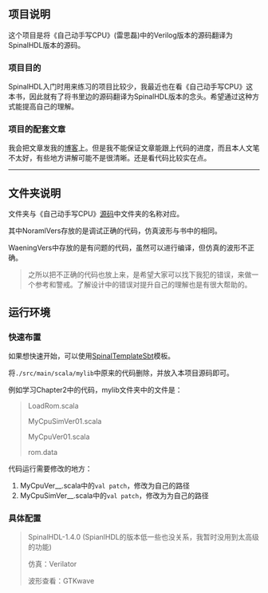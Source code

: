 ## 项目说明

这个项目是将《自己动手写CPU》(雷思磊)中的Verilog版本的源码翻译为SpinalHDL版本的源码。

### 项目目的

SpinalHDL入门时用来练习的项目比较少，我最近也在看《自己动手写CPU》这本书，因此就有了将书里边的源码翻译为SpinalHDL版本的念头。希望通过这种方式能提高自己的理解。

### 项目的配套文章

我会把文章发我的[博客](https://zlxt.gitee.io/)上。但是我不能保证文章能跟上代码的进度，而且本人文笔不太好，有些地方讲解可能不是很清晰。还是看代码比较实在点。

---

## 文件夹说明

文件夹与《自己动手写CPU》[源码](https://zlxt.lanzous.com/iblobgd)中文件夹的名称对应。

其中NoramlVers存放的是调试正确的代码，仿真波形与书中的相同。

WaeningVers中存放的是有问题的代码，虽然可以进行编译，但仿真的波形不正确。

> 之所以把不正确的代码也放上来，是希望大家可以找下我犯的错误，来做一个参考和警戒。了解设计中的错误对提升自己的理解也是有很大帮助的。

## 运行环境

### 快速布置

如果想快速开始，可以使用[SpinalTemplateSbt](https://github.com/SpinalHDL/SpinalTemplateSbt)模板。

将`./src/main/scala/mylib`中原来的代码删除，并放入本项目源码即可。

例如学习Chapter2中的代码，mylib文件夹中的文件是：

> LoadRom.scala
>
> MyCpuSimVer01.scala
>
> MyCpuVer01.scala
>
> rom.data

代码运行需要修改的地方：

1. MyCpuVer__.scala中的`val patch`，修改为自己的路径
2. MyCpuSimVer__.scala中的`val patch`，修改为为自己的路径

### 具体配置

> SpinalHDL-1.4.0 (SpianlHDL的版本低一些也没关系，我暂时没用到太高级的功能)
>
> 仿真：Verilator
>
> 波形查看：GTKwave